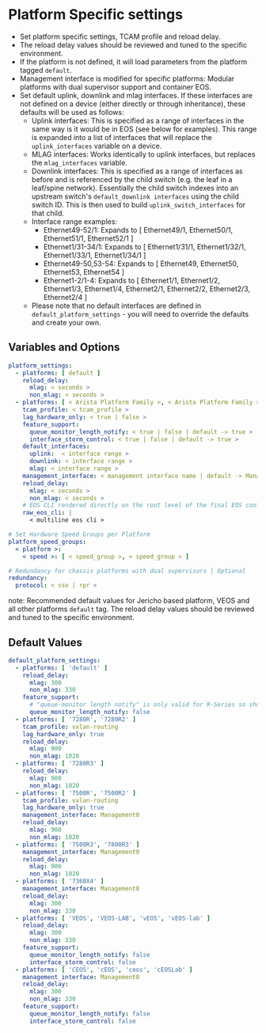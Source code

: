 # Platform Specific settings

- Set platform specific settings, TCAM profile and reload delay.
- The reload delay values should be reviewed and tuned to the specific environment.
- If the platform is not defined, it will load parameters from the platform tagged `default`.
- Management interface is modified for specific platforms: Modular platforms with dual supervisor support and container EOS.
- Set default uplink, downlink and mlag interfaces.  If these interfaces are not defined on a device (either directly or through inheritance), these defaults will be used as follows:
  - Uplink interfaces: This is specified as a range of interfaces in the same way is it would be in EOS (see below for examples).  This range is expanded into a list of interfaces that will replace the `uplink_interfaces` variable on a device.
  - MLAG interfaces: Works identically to uplink interfaces, but replaces the `mlag_interfaces` variable.
  - Downlink interfaces: This is specified as a range of interfaces as before and is referenced by the child switch (e.g. the leaf in a leaf/spine network).  Essentially the child switch indexes into an upstream switch's `default_downlink interfaces` using the child switch ID.  This is then used to build `uplink_switch_interfaces` for that child.
  - Interface range examples:
    - Ethernet49-52/1: Expands to [ Ethernet49/1, Ethernet50/1, Ethernet51/1, Ethernet52/1 ]
    - Ethernet1/31-34/1: Expands to [ Ethernet1/31/1, Ethernet1/32/1, Ethernet1/33/1, Ethernet1/34/1 ]
    - Ethernet49-50,53-54: Expands to [ Ethernet49, Ethernet50, Ethernet53, Ethernet54 ]
    - Ethernet1-2/1-4: Expands to [ Ethernet1/1, Ethernet1/2, Ethernet1/3, Ethernet1/4, Ethernet2/1, Ethernet2/2, Ethernet2/3, Ethernet2/4 ]
  - Please note that no default interfaces are defined in `default_platform_settings` - you will need to override the defaults and create your own.

## Variables and Options

```yaml
platform_settings:
  - platforms: [ default ]
    reload_delay:
      mlag: < seconds >
      non_mlag: < seconds >
  - platforms: [ < Arista Platform Family >, < Arista Platform Family > ]
    tcam_profile: < tcam_profile >
    lag_hardware_only: < true | false >
    feature_support:
      queue_monitor_length_notify: < true | false | default -> true >
      interface_storm_control: < true | false | default -> true >
    default_interfaces:
      uplink:  < interface range >
      downlink: < interface range >
      mlag: < interface range >
    management_interface: < management interface name | default -> Management1 >
    reload_delay:
      mlag: < seconds >
      non_mlag: < seconds >
    # EOS CLI rendered directly on the root level of the final EOS configuration
    raw_eos_cli: |
      < multiline eos cli >

# Set Hardware Speed Groups per Platform
platform_speed_groups:
  < platform >:
    < speed >: [ < speed_group >, < speed_group > ]

# Redundancy for chassis platforms with dual supervisors | Optional
redundancy:
  protocol: < sso | rpr >
```

note:
Recommended default values for Jericho based platform, VEOS and all other platforms `default` tag.
The reload delay values should be reviewed and tuned to the specific environment.

## Default Values

```yaml
default_platform_settings:
  - platforms: [ 'default' ]
    reload_delay:
      mlag: 300
      non_mlag: 330
    feature_support:
      # "queue-monitor length notify" is only valid for R-Series so should be disabled on default platform.
      queue_monitor_length_notify: false
  - platforms: [ '7280R', '7280R2' ]
    tcam_profile: vxlan-routing
    lag_hardware_only: true
    reload_delay:
      mlag: 900
      non_mlag: 1020
  - platforms: [ '7280R3' ]
    reload_delay:
      mlag: 900
      non_mlag: 1020
  - platforms: [ '7500R', '7500R2' ]
    tcam_profile: vxlan-routing
    lag_hardware_only: true
    management_interface: Management0
    reload_delay:
      mlag: 900
      non_mlag: 1020
  - platforms: [ '7500R3', '7800R3' ]
    management_interface: Management0
    reload_delay:
      mlag: 900
      non_mlag: 1020
  - platforms: [ '7368X4' ]
    management_interface: Management0
    reload_delay:
      mlag: 300
      non_mlag: 330
  - platforms: [ 'VEOS', 'VEOS-LAB', 'vEOS', 'vEOS-lab' ]
    reload_delay:
      mlag: 300
      non_mlag: 330
    feature_support:
      queue_monitor_length_notify: false
      interface_storm_control: false
  - platforms: [ 'CEOS', 'cEOS', 'ceos', 'cEOSLab' ]
    management_interface: Management0
    reload_delay:
      mlag: 300
      non_mlag: 330
    feature_support:
      queue_monitor_length_notify: false
      interface_storm_control: false
```
